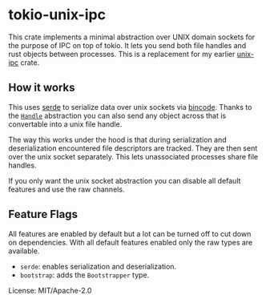 # tokio-unix-ipc

This crate implements a minimal abstraction over UNIX domain sockets for
the purpose of IPC on top of tokio. It lets you send both file handles and
rust objects between processes. This is a replacement for my earlier
[unix-ipc](https://github.com/mitsuhiko/unix-ipc) crate.

## How it works

This uses [serde](https://serde.rs/) to serialize data over unix sockets
via [bincode](https://github.com/servo/bincode). Thanks to the
[`Handle`](https://docs.rs/unix-ipc/latest/unix-ipc/struct.Handle.html) abstraction you can also send any object
across that is convertable into a unix file handle.

The way this works under the hood is that during serialization and
deserialization encountered file descriptors are tracked. They are then
sent over the unix socket separately. This lets unassociated processes
share file handles.

If you only want the unix socket abstraction you can disable all default
features and use the raw channels.

## Feature Flags

All features are enabled by default but a lot can be turned off to
cut down on dependencies. With all default features enabled only
the raw types are available.

- `serde`: enables serialization and deserialization.
- `bootstrap`: adds the `Bootstrapper` type.

License: MIT/Apache-2.0
